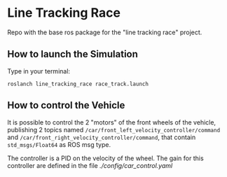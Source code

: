 # Line Tracking Race

Repo with the base ros package for the "line tracking race" project.

## How to launch the Simulation

Type in your terminal:
```
roslanch line_tracking_race race_track.launch
```

## How to control the Vehicle

It is possible to control the 2 "motors" of the front wheels of the vehicle, publishing 2 topics named `/car/front_left_velocity_controller/command` and `/car/front_right_velocity_controller/command`, that contain `std_msgs/Float64` as ROS msg type.

The controller is a PID on the velocity of the wheel. The gain for this controller are defined in the file *./config/car_control.yaml*
